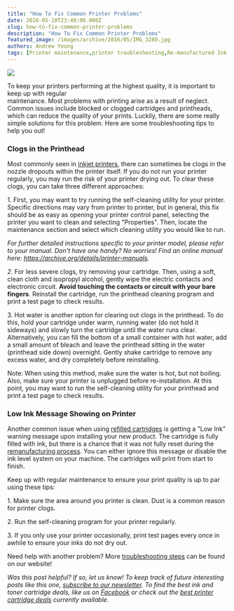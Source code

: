 ```yaml
---
title: "How To Fix Common Printer Problems"
date: 2016-05-10T23:49:00.000Z
slug: how-to-fix-common-printer-problems
description: "How To Fix Common Printer Problems"
featured_image: /images/archive/2016/05/IMG_3289.jpg
authors: Andrew Yeung
tags: [Printer maintenance,printer troubleshooting,Re-manufactured Ink Cartridge,tips]
---
```


[![](/blog/images/IMG_3289.jpg)](/blog/images/IMG%5F3289.jpg)

To keep your printers performing at the highest quality, it is important to keep up with regular   
maintenance. Most problems with printing arise as a result of neglect. Common issues include blocked or clogged cartridges and printheads, which can reduce the quality of your prints. Luckily, there are some really simple solutions for this problem. Here are some troubleshooting tips to help you out!

### Clogs in the Printhead

  
Most commonly seen in [inkjet printers](https://blog.compandsave.com/2013/12/best-inkjet-printers-for-your-home.html), there can sometimes be clogs in the nozzle dropouts within the printer itself. If you do not run your printer regularly, you may run the risk of your printer drying out. To clear these clogs, you can take three different approaches:  
  
1\. First, you may want to try running the self-cleaning utility for your printer. Specific directions may vary from printer to printer, but in general, this fix should be as easy as opening your printer control panel, selecting the printer you want to clean and selecting "Properties". Then, locate the maintenance section and select which cleaning utility you would like to run.   
  
_For further detailed instructions specific to your printer model, please refer to your manual. Don't have one handy? No worries! Find an online manual here: <https://archive.org/details/printer-manuals>._  
  
_2\._ For less severe clogs, try removing your cartridge. Then, using a soft, clean cloth and isopropyl alcohol, gently wipe the electric contacts and electronic circuit. **Avoid touching the contacts or circuit with your bare fingers**. Reinstall the cartridge, run the printhead cleaning program and print a test page to check results.   
  
3\. Hot water is another option for clearing out clogs in the printhead. To do this, hold your cartridge under warm, running water (do not hold it sideways) and slowly turn the cartridge until the water runs clear. Alternatively, you can fill the bottom of a small container with hot water, add a small amount of bleach and leave the printhead sitting in the water (printhead side down) overnight. Gently shake cartridge to remove any excess water, and dry completely before reinstalling.  
  
Note: When using this method, make sure the water is hot, but not boiling. Also, make sure your printer is unplugged before re-installation. At this point, you may want to run the self-cleaning utility for your printhead and print a test page to check results.  
  
### Low Ink Message Showing on Printer

  
Another common issue when using [refilled cartridges](https://www.compandsave.com/about-us) is getting a "Low Ink" warning message upon installing your new product. The cartridge is fully filled with ink, but there is a chance that it was not fully reset during the [remanufacturing process](https://blog.compandsave.com/2014/06/7-steps-process-of-re-manufactured-ink.html). You can either ignore this message or disable the ink level system on your machine. The cartridges will print from start to finish. 

  
Keep up with regular maintenance to ensure your print quality is up to par using these tips:

  
1\. Make sure the area around you printer is clean. Dust is a common reason for printer clogs.

2\. Run the self-cleaning program for your printer regularly. 

3\. If you only use your printer occasionally, print test pages every once in awhile to ensure your inks do not dry out. 

Need help with another problem? More [troubleshooting steps](https://www.compandsave.com/troubleshooting-remanufactured-ink-toner) can be found on our website!

  
_Was this post helpful? If so, let us know! To keep track of future interesting posts like this one, [subscribe to our newsletter](https://www.compandsave.com/welcome/subscribe/). To find the best ink and toner cartridge deals, like us on [Facebook](https://www.facebook.com/compandsave.ink) or check out the [best printer cartridge deals](https://www.compandsave.com/) currently available._ 